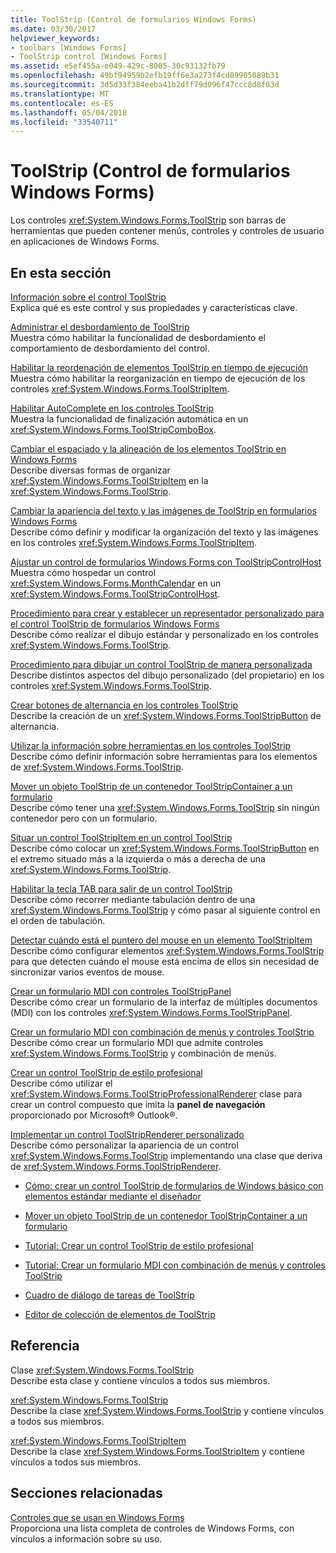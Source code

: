 ```yaml
---
title: ToolStrip (Control de formularios Windows Forms)
ms.date: 03/30/2017
helpviewer_keywords:
- toolbars [Windows Forms]
- ToolStrip control [Windows Forms]
ms.assetid: e5ef455a-e049-429c-8005-30c93132fb79
ms.openlocfilehash: 49bf94959b2efb19ff6e3a273f4cd09905089b31
ms.sourcegitcommit: 3d5d33f384eeba41b2dff79d096f47ccc8d8f03d
ms.translationtype: MT
ms.contentlocale: es-ES
ms.lasthandoff: 05/04/2018
ms.locfileid: "33540711"
---
```

# <a name="toolstrip-control-windows-forms"></a>ToolStrip (Control de formularios Windows Forms)
Los controles <xref:System.Windows.Forms.ToolStrip> son barras de herramientas que pueden contener menús, controles y controles de usuario en aplicaciones de Windows Forms.  
  
## <a name="in-this-section"></a>En esta sección  
 [Información sobre el control ToolStrip](../../../../docs/framework/winforms/controls/toolstrip-control-overview-windows-forms.md)  
 Explica qué es este control y sus propiedades y características clave.  
  
 [Administrar el desbordamiento de ToolStrip](../../../../docs/framework/winforms/controls/how-to-manage-toolstrip-overflow-in-windows-forms.md)  
 Muestra cómo habilitar la funcionalidad de desbordamiento el comportamiento de desbordamiento del control.  
  
 [Habilitar la reordenación de elementos ToolStrip en tiempo de ejecución](../../../../docs/framework/winforms/controls/how-to-enable-reordering-of-toolstrip-items-at-run-time-in-windows-forms.md)  
 Muestra cómo habilitar la reorganización en tiempo de ejecución de los controles <xref:System.Windows.Forms.ToolStripItem>.  
  
 [Habilitar AutoComplete en los controles ToolStrip](../../../../docs/framework/winforms/controls/how-to-enable-autocomplete-in-toolstrip-controls-in-windows-forms.md)  
 Muestra la funcionalidad de finalización automática en un <xref:System.Windows.Forms.ToolStripComboBox>.  
  
 [Cambiar el espaciado y la alineación de los elementos ToolStrip en Windows Forms](../../../../docs/framework/winforms/controls/how-to-change-the-spacing-and-alignment-of-toolstrip-items-in-windows-forms.md)  
 Describe diversas formas de organizar <xref:System.Windows.Forms.ToolStripItem> en la <xref:System.Windows.Forms.ToolStrip>.  
  
 [Cambiar la apariencia del texto y las imágenes de ToolStrip en formularios Windows Forms](../../../../docs/framework/winforms/controls/how-to-change-the-appearance-of-toolstrip-text-and-images-in-windows-forms.md)  
 Describe cómo definir y modificar la organización del texto y las imágenes en los controles <xref:System.Windows.Forms.ToolStripItem>.  
  
 [Ajustar un control de formularios Windows Forms con ToolStripControlHost](../../../../docs/framework/winforms/controls/how-to-wrap-a-windows-forms-control-with-toolstripcontrolhost.md)  
 Muestra cómo hospedar un control <xref:System.Windows.Forms.MonthCalendar> en un <xref:System.Windows.Forms.ToolStripControlHost>.  
  
 [Procedimiento para crear y establecer un representador personalizado para el control ToolStrip de formularios Windows Forms](../../../../docs/framework/winforms/controls/create-and-set-a-custom-renderer-for-the-toolstrip-control-in-wf.md)  
 Describe cómo realizar el dibujo estándar y personalizado en los controles <xref:System.Windows.Forms.ToolStrip>.  
  
 [Procedimiento para dibujar un control ToolStrip de manera personalizada](../../../../docs/framework/winforms/controls/how-to-custom-draw-a-toolstrip-control.md)  
 Describe distintos aspectos del dibujo personalizado (del propietario) en los controles <xref:System.Windows.Forms.ToolStrip>.  
  
 [Crear botones de alternancia en los controles ToolStrip](../../../../docs/framework/winforms/controls/how-to-create-toggle-buttons-in-toolstrip-controls.md)  
 Describe la creación de un <xref:System.Windows.Forms.ToolStripButton> de alternancia.  
  
 [Utilizar la información sobre herramientas en los controles ToolStrip](../../../../docs/framework/winforms/controls/how-to-use-tooltips-in-toolstrip-controls.md)  
 Describe cómo definir información sobre herramientas para los elementos de <xref:System.Windows.Forms.ToolStrip>.  
  
 [Mover un objeto ToolStrip de un contenedor ToolStripContainer a un formulario](../../../../docs/framework/winforms/controls/how-to-move-a-toolstrip-out-of-a-toolstripcontainer-onto-a-form.md)  
 Describe cómo tener una <xref:System.Windows.Forms.ToolStrip> sin ningún contenedor pero con un formulario.  
  
 [Situar un control ToolStripItem en un control ToolStrip](../../../../docs/framework/winforms/controls/how-to-position-a-toolstripitem-on-a-toolstrip.md)  
 Describe cómo colocar un <xref:System.Windows.Forms.ToolStripButton> en el extremo situado más a la izquierda o más a derecha de una <xref:System.Windows.Forms.ToolStrip>.  
  
 [Habilitar la tecla TAB para salir de un control ToolStrip](../../../../docs/framework/winforms/controls/how-to-enable-the-tab-key-to-move-out-of-a-toolstrip-control.md)  
 Describe cómo recorrer mediante tabulación dentro de una <xref:System.Windows.Forms.ToolStrip> y cómo pasar al siguiente control en el orden de tabulación.  
  
 [Detectar cuándo está el puntero del mouse en un elemento ToolStripItem](../../../../docs/framework/winforms/controls/how-to-detect-when-the-mouse-pointer-is-over-a-toolstripitem.md)  
 Describe cómo configurar elementos <xref:System.Windows.Forms.ToolStrip> para que detecten cuándo el mouse está encima de ellos sin necesidad de sincronizar varios eventos de mouse.  
  
 [Crear un formulario MDI con controles ToolStripPanel](../../../../docs/framework/winforms/controls/how-to-create-an-mdi-form-with-toolstrippanel-controls.md)  
 Describe cómo crear un formulario de la interfaz de múltiples documentos (MDI) con los controles <xref:System.Windows.Forms.ToolStripPanel>.  
  
 [Crear un formulario MDI con combinación de menús y controles ToolStrip](../../../../docs/framework/winforms/controls/how-to-create-an-mdi-form-with-menu-merging-and-toolstrip-controls.md)  
 Describe cómo crear un formulario MDI que admite controles <xref:System.Windows.Forms.ToolStrip> y combinación de menús.  
  
 [Crear un control ToolStrip de estilo profesional](../../../../docs/framework/winforms/controls/how-to-create-a-professionally-styled-toolstrip-control.md)  
 Describe cómo utilizar el <xref:System.Windows.Forms.ToolStripProfessionalRenderer> clase para crear un control compuesto que imita la **panel de navegación** proporcionado por Microsoft® Outlook®.  
  
 [Implementar un control ToolStripRenderer personalizado](../../../../docs/framework/winforms/controls/how-to-implement-a-custom-toolstriprenderer.md)  
 Describe cómo personalizar la apariencia de un control <xref:System.Windows.Forms.ToolStrip> implementando una clase que deriva de <xref:System.Windows.Forms.ToolStripRenderer>.  
  
-   [Cómo: crear un control ToolStrip de formularios de Windows básico con elementos estándar mediante el diseñador](http://msdn.microsoft.com/library/571c1z99\(v=vs.110\))  
  
-   [Mover un objeto ToolStrip de un contenedor ToolStripContainer a un formulario](http://msdn.microsoft.com/library/ms171701\(v=vs.110\))  
  
-   [Tutorial: Crear un control ToolStrip de estilo profesional](http://msdn.microsoft.com/library/ms233664\(v=vs.110\))  
  
-   [Tutorial: Crear un formulario MDI con combinación de menús y controles ToolStrip](http://msdn.microsoft.com/library/ms233676\(v=vs.110\))  
  
-   [Cuadro de diálogo de tareas de ToolStrip](http://msdn.microsoft.com/library/ms233648\(v=vs.110\))  
  
-   [Editor de colección de elementos de ToolStrip](http://msdn.microsoft.com/library/ms233643\(v=vs.110\))  
  
## <a name="reference"></a>Referencia  
 Clase <xref:System.Windows.Forms.ToolStrip>  
 Describe esta clase y contiene vínculos a todos sus miembros.  
  
 <xref:System.Windows.Forms.ToolStrip>  
 Describe la clase <xref:System.Windows.Forms.ToolStrip> y contiene vínculos a todos sus miembros.  
  
 <xref:System.Windows.Forms.ToolStripItem>  
 Describe la clase <xref:System.Windows.Forms.ToolStripItem> y contiene vínculos a todos sus miembros.  
  
## <a name="related-sections"></a>Secciones relacionadas  
 [Controles que se usan en Windows Forms](../../../../docs/framework/winforms/controls/controls-to-use-on-windows-forms.md)  
 Proporciona una lista completa de controles de Windows Forms, con vínculos a información sobre su uso.
